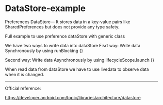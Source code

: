 # DataStore-example
Preferences DataStore— It stores data in a key-value pairs like SharedPreferences but does not provide any type safety.

Full example to use preference dataStore with generic class 

We have two ways to write data into dataStore
Fisrt way:
Write data Synchronously by using runBlocking {}

Second way:
Write data Asynchronously by using lifecycleScope.launch {}

When read data from dataStore we have to use livedata to observe data when it is changed.


----------------------------------------------------------------------

Official reference:

https://developer.android.com/topic/libraries/architecture/datastore
